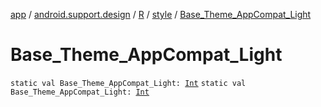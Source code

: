 [app](../../../index.md) / [android.support.design](../../index.md) / [R](../index.md) / [style](index.md) / [Base_Theme_AppCompat_Light](.)

# Base_Theme_AppCompat_Light

`static val Base_Theme_AppCompat_Light: `[`Int`](https://kotlinlang.org/api/latest/jvm/stdlib/kotlin/-int/index.html)
`static val Base_Theme_AppCompat_Light: `[`Int`](https://kotlinlang.org/api/latest/jvm/stdlib/kotlin/-int/index.html)